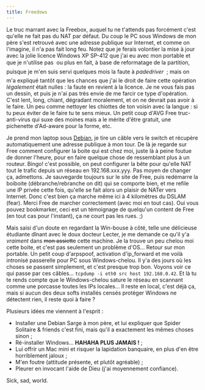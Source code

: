 ```yaml
---
title: Freedows
---
```


Le truc marrant avec la Freebox, auquel tu ne t'attends pas forcément c'est
qu'elle ne fait pas du NAT par défaut. Du coup le PC sous Windows de mon père
s'est retrouvé avec une adresse publique sur Internet, et comme on l'imagine,
il n'a pas fait long feu. Notez que je ferais volontier la mise à jour avec la
jolie licence Windows XP SP-412 que j'ai eu avec mon portable et que je
n'utilise pas  ou plus en fait, à base de reformatage de la partition,
puisque je m'en suis servi quelques mois la faute à _padedriver_  ; mais on
m'a expliqué tantôt que les chances que j'ai le droit de faire cette opération
_légalement_ était nulles : la faute en revient à la licence. Je ne vous fais
pas un dessin, et puis je n'ai pas très envie de me farcir ce type
d'opération. C'est lent, long, chiant, dégradant moralement, et on ne devrait
pas avoir à le faire. Un peu comme nettoyer les chiottes de ton voisin avec la
langue : si tu peux éviter de le faire tu te sens mieux. Un petit coup d'AVG
Free truc-anti-virus qui suxe des moines mais a le mérite d'être gratuit, une
pichenette d'Ad-aware pour la forme, etc.

Je prend mon laptop sous [Debian](http://www.debian.org), je tire un câble
vers le switch et récupère automatiquement une adresse publique à mon tour. De
là je regarde sur Free comment configurer la boite qui est chez moi, juste là
à peine foutue de donner l'heure, pour en faire quelque chose de ressemblant
plus à un routeur. Bingo! c'est possible, on peut configurer la bête pour
qu'elle NAT tout le trafic depuis un réseau en 192.168.xxx.yyy. Pas moyen de
changer ça, admettons. Je sauvegarde toujours sur le site de Free, puis
redémarre la boiboite (débranche/rebranche on dit) qui se comporte bien, et me
refile une IP privée cette fois, qu'elle se fait alors un plaisir de NATer
vers Internet. Donc c'est bien ça marche même ici à 4 kilomètres du DSLAM
(fear). Merci Free de marcher correctement (avec moi en tout cas). Oui vous
pouvez bookmarker, ceci est un témoignage de quelqu'un content de Free (en
tout cas pour l'instant), ça ne court pas les rues. ;)

Mais saisi d'un doute en regardant la Win-bouse à côté, telle une délicieuse
étudiante dînant avec le doux docteur Lecter, je me demande ce qu'il y'a
_vraiment_ dans <strike>mon assiette</strike> cette machine. Je la trouve un
peu chelou moi cette boite, et c'est pas seulement un problème d'OS... Retour
sur mon portable. Un petit coup d'arpspoof, activation d'ip_forward et me
voilà intronisé passerelle pour PC sous Windows-chelou. Il y'a des jours où
les choses se passent simplement, et c'est presque trop bon. Voyons voir ce
qui passe par ces câbles... `tcpdump -i eth0 src host 192.168.0.42`. Et là tu
te rends compte que le Windows-chelou sature le réseau en scannant comme une
porcasse toutes les IPs locales... Il reste en local, c'est déjà ça, mais si
aucun des deux softs installés censés protéger Windows ne détectent rien, il
reste quoi à faire ?

Plusieurs idées me viennent à l'esprit :  

  * Installer une Debian Sarge à mon père, et lui expliquer que Spider Solitaire & friends c'est fini, mais qu'il a exactement les mêmes choses sinon ;
  * Ré-installer Windows... **HAHAHA PLUS JAMAIS !** ;
  * Lui offrir un Mac mini et risquer la lapidation banquaire, en plus d'en être horriblement jaloux ;
  * M'en foutre (attitude présente, et plutôt agréable) ;
  * Pleurer en invocant l'aide de Dieu (j'ai moyennement confiance).

Sick, sad, world.

